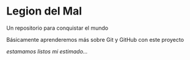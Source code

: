 # Legion del Mal
Un repositorio para conquistar el mundo

Básicamente aprenderemos más sobre Git y GitHub con este proyecto


*estamamos listos mi estimado...*
